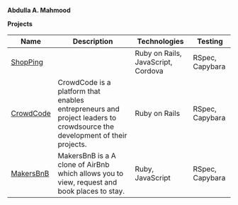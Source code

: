 **Abdulla A. Mahmood**

**Projects**


| Name          | Description | Technologies                       | Testing |
|---------------|-------------|------------------------------------|---------|
| [ShopPing](https://github.com/abdullamahmood/shopping-list-app) |             | Ruby on Rails, JavaScript, Cordova |RSpec, Capybara  |
| [CrowdCode](https://github.com/abdullamahmood/crowdcode)    |CrowdCode is a platform that enables entrepreneurs and project leaders to crowdsource the development of their projects. | Ruby on Rails                      |RSpec, Capybara  |
| [MakersBnB](https://github.com/abdullamahmood/makers-bnb)    |MakersBnB is a A clone of AirBnb which allows you to view, request and book places to stay.            | Ruby, JavaScript                   |RSpec, Capybara  |
